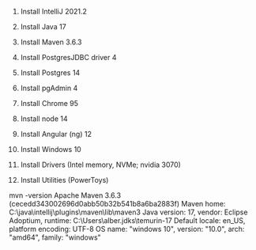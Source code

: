 
 1. Install IntelliJ 2021.2 
 2. Install Java 17
 3. Install Maven 3.6.3
 4. Install PostgresJDBC driver 4

 5. Install Postgres 14
 6. Install pgAdmin 4

 7. Install Chrome 95
 8. Install node 14
 9. Install Angular (ng) 12

 10. Install Windows 10
 11. Install Drivers (Intel memory, NVMe; nvidia 3070)
 12. Install Utilities (PowerToys)

mvn -version
Apache Maven 3.6.3 (cecedd343002696d0abb50b32b541b8a6ba2883f)
Maven home: C:\java\intellij\plugins\maven\lib\maven3
Java version: 17, vendor: Eclipse Adoptium, runtime: C:\Users\alber\.jdks\temurin-17
Default locale: en_US, platform encoding: UTF-8
OS name: "windows 10", version: "10.0", arch: "amd64", family: "windows"
